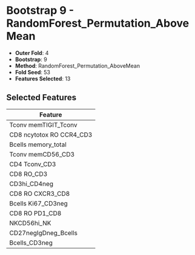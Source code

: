 # Bootstrap 9 - RandomForest_Permutation_AboveMean

- **Outer Fold**: 4
- **Bootstrap**: 9
- **Method**: RandomForest_Permutation_AboveMean
- **Fold Seed**: 53
- **Features Selected**: 13

## Selected Features

| Feature |
|---------|
| Tconv memTIGIT_Tconv |
| CD8 ncytotox RO CCR4_CD3 |
| Bcells memory_total |
| Tconv memCD56_CD3 |
| CD4 Tconv_CD3 |
| CD8 RO_CD3 |
| CD3hi_CD4neg |
| CD8 RO CXCR3_CD8 |
| Bcells Ki67_CD3neg |
| CD8 RO PD1_CD8 |
| NKCD56hi_NK |
| CD27negIgDneg_Bcells |
| Bcells_CD3neg |
